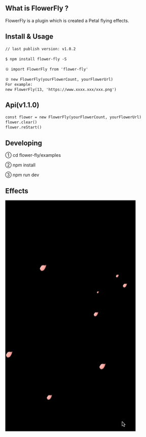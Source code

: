## What is FlowerFly ?

FlowerFly is a plugin which is created a Petal flying effects.

## Install & Usage 

```
// last publish version: v1.0.2

$ npm install flower-fly -S

① import FlowerFly from 'flower-fly'

② new FlowerFly(yourFlowerCount, yourFlowerUrl)
For example: 
new FlowerFly(13, 'https://www.xxxx.xxx/xxx.png')
```

## Api(v1.1.0)
```
const flower = new FlowerFly(yourFlowerCount, yourFlowerUrl)
flower.clear()
flower.reStart() 
```

## Developing
① cd flower-fly/examples

② npm install 

③ npm run dev

## Effects
![Image text](https://github.com/XieTongXue/github-img/blob/master/flower-fly/1.gif)
